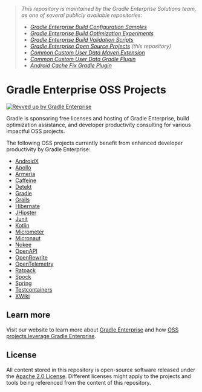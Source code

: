 > _This repository is maintained by the Gradle Enterprise Solutions team, as one of several publicly available repositories:_
> - _[Gradle Enterprise Build Configuration Samples][ge-build-config-samples]_
> - _[Gradle Enterprise Build Optimization Experiments][ge-build-optimization-experiments]_
> - _[Gradle Enterprise Build Validation Scripts][ge-build-validation-scripts]_
> - _[Gradle Enterprise Open Source Projects][ge-oss-projects] (this repository)_
> - _[Common Custom User Data Maven Extension][ccud-maven-extension]_
> - _[Common Custom User Data Gradle Plugin][ccud-gradle-plugin]_
> - _[Android Cache Fix Gradle Plugin][android-cache-fix-plugin]_

# Gradle Enterprise OSS Projects

[![Revved up by Gradle Enterprise](https://img.shields.io/badge/Revved%20up%20by-Gradle%20Enterprise-06A0CE?logo=Gradle&labelColor=02303A)](https://ge.solutions-team.gradle.com/scans)

Gradle is sponsoring free licenses and hosting of Gradle Enterprise, build optimization assistance, and developer productivity consulting for various impactful OSS projects.

The following OSS projects currently benefit from enhanced developer productivity by Gradle Enterprise:

- [AndroidX](https://ge.androidx.dev)
- [Apollo](https://ge.apollographql.com)
- [Armeria](https://ge.armeria.dev)
- [Caffeine](https://caffeine.gradle-enterprise.cloud)
- [Detekt](https://ge.detekt.dev)
- [Gradle](https://ge.gradle.org)
- [Grails](https://ge.grails.org)
- [Hibernate](https://ge.hibernate.org)
- [JHipster](https://ge.jhipster.tech)
- [Junit](https://ge.junit.org)
- [Kotlin](https://ge.jetbrains.com)
- [Micrometer](https://ge.micrometer.io)
- [Micronaut](https://ge.micronaut.io)
- [Nokee](https://ge.nokee.dev)
- [OpenAPI](https://ge.openapi-generator.tech)
- [OpenRewrite](https://ge.openrewrite.org)
- [OpenTelemetry](https://ge.opentelemetry.io)
- [Ratpack](https://ge.ratpack.io)
- [Spock](https://ge.spockframework.org)
- [Spring](https://ge.spring.io)
- [Testcontainers](https://ge.testcontainers.org)
- [XWiki](https://ge.xwiki.org)

## Learn more

Visit our website to learn more about [Gradle Enterprise][gradle-enterprise] and how [OSS projects leverage Gradle Enterprise](https://gradle.com/enterprise-customers/oss-projects/).

## License

All content stored in this repository is open-source software released under the [Apache 2.0 License][apache-license]. Different licenses might apply to the projects and tools being referenced from the content of this repository.

[ge-build-config-samples]: https://github.com/gradle/gradle-enterprise-build-config-samples
[ge-build-optimization-experiments]: https://github.com/gradle/gradle-enterprise-build-optimization-experiments
[ge-build-validation-scripts]: https://github.com/gradle/gradle-enterprise-build-validation-scripts
[ge-oss-projects]: https://github.com/gradle/gradle-enterprise-oss-projects
[ccud-gradle-plugin]: https://github.com/gradle/common-custom-user-data-gradle-plugin
[ccud-maven-extension]: https://github.com/gradle/common-custom-user-data-maven-extension
[android-cache-fix-plugin]: https://github.com/gradle/android-cache-fix-gradle-plugin
[wrapper-upgrade-gradle-plugin]: https://github.com/gradle/wrapper-upgrade-gradle-plugin
[gradle-enterprise]: https://gradle.com/enterprise
[apache-license]: https://www.apache.org/licenses/LICENSE-2.0.html

